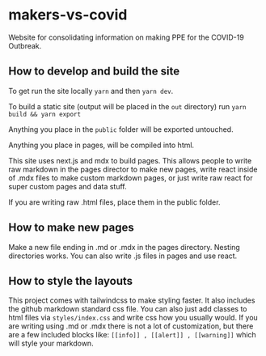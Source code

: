 # makers-vs-covid

Website for consolidating information on making PPE for the COVID-19 Outbreak.

## How to develop and build the site

To get run the site locally `yarn` and then `yarn dev`.

To build a static site (output will be placed in the `out` directory) run `yarn build && yarn export`

Anything you place in the `public` folder will be exported untouched.

Anything you place in pages, will be compiled into html.

This site uses next.js and mdx to build pages. This allows people to write raw markdown in the pages director to make new pages, write react inside of .mdx files to make custom markdown pages, or just write raw react for super custom pages and data stuff.

If you are writing raw .html files, place them in the public folder.

## How to make new pages

Make a new file ending in .md or .mdx in the pages directory. Nesting directories works.
You can also write .js files in pages and use react.

## How to style the layouts

This project comes with tailwindcss to make styling faster. It also includes the github markdown standard css file. You can also just add classes to html files via `styles/index.css` and write css how you usually would. If you are writing using .md or .mdx there is not a lot of customization, but there are a few included blocks like: `[[info]] , [[alert]] , [[warning]]` which will style your markdown.
